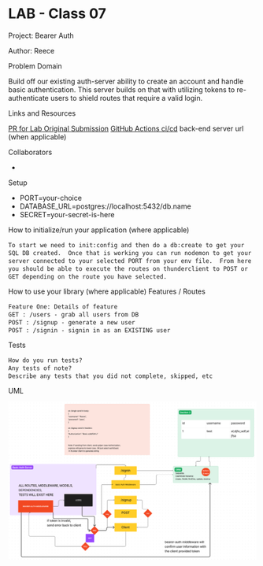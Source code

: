# LAB - Class 07

Project: Bearer Auth

Author: Reece

Problem Domain

Build off our existing auth-server ability to create an account and handle basic authentication.  This server builds on that with utilizing tokens to re-authenticate users to shield routes that require a valid login.

Links and Resources

  [PR for Lab Original Submission](https://github.com/ReeceRenninger/bearer-auth/pull/1)
  [GitHub Actions ci/cd](https://github.com/ReeceRenninger/bearer-auth)
  back-end server url (when applicable)
  
Collaborators

-

Setup

- PORT=your-choice
- DATABASE_URL=postgres://localhost:5432/db.name
- SECRET=your-secret-is-here

How to initialize/run your application (where applicable)

    To start we need to init:config and then do a db:create to get your SQL DB created.  Once that is working you can run nodemon to get your server connected to your selected PORT from your env file.  From here you should be able to execute the routes on thunderclient to POST or GET depending on the route you have selected.

How to use your library (where applicable)
Features / Routes

    Feature One: Details of feature
    GET : /users - grab all users from DB
    POST : /signup - generate a new user
    POST : /signin - signin in as an EXISTING user
    


Tests

    How do you run tests?
    Any tests of note?
    Describe any tests that you did not complete, skipped, etc

UML

![bearer-auth uml](./assets/bearer-auth-uml.png)